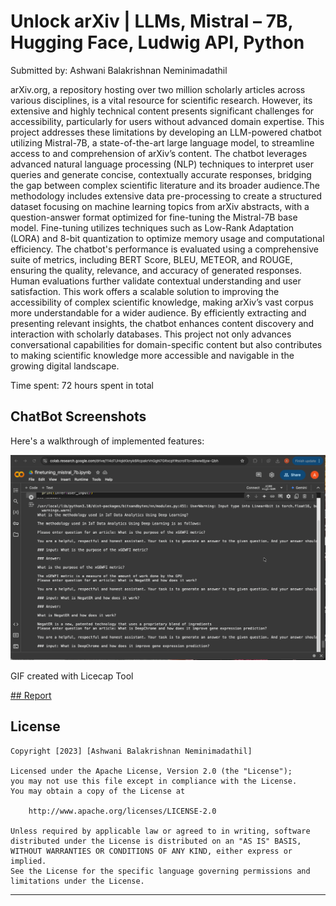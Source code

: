 # Unlock arXiv | LLMs, Mistral – 7B, Hugging Face, Ludwig API, Python 

Submitted by: Ashwani Balakrishnan Neminimadathil

arXiv.org, a repository hosting over two million scholarly articles across various disciplines, is a vital resource for scientific research. However, its extensive and highly technical content presents significant challenges for accessibility, particularly for users without advanced domain expertise. This project addresses these limitations by developing an LLM-powered chatbot utilizing Mistral-7B, a state-of-the-art large language model, to streamline access to and comprehension of arXiv’s content. The chatbot leverages advanced natural language processing (NLP) techniques to interpret user queries and generate concise, contextually accurate responses, bridging the gap between complex scientific literature and its broader audience.The methodology includes extensive data pre-processing to create a structured dataset focusing on machine learning topics from arXiv abstracts, with a question-answer format optimized for fine-tuning the Mistral-7B base model. Fine-tuning utilizes techniques such as Low-Rank Adaptation (LORA) and 8-bit quantization to optimize memory usage and computational efficiency. The chatbot's performance is evaluated using a comprehensive suite of metrics, including BERT Score, BLEU, METEOR, and ROUGE, ensuring the quality, relevance, and accuracy of generated responses. Human evaluations further validate contextual understanding and user satisfaction. This work offers a scalable solution to improving the accessibility of complex scientific knowledge, making arXiv’s vast corpus more understandable for a wider audience. By efficiently extracting and presenting relevant insights, the chatbot enhances content discovery and interaction with scholarly databases. This project not only advances conversational capabilities for domain-specific content but also contributes to making scientific knowledge more accessible and navigable in the growing digital landscape.
 
Time spent: 72 hours spent in total

## ChatBot Screenshots

Here's a walkthrough of implemented features:

<img src='https://github.com/ashwani89n/unlock_arXiv/blob/main/Mistral-7B-Chatbot.gif' title='Video Walkthrough' width='' alt='Video Walkthrough' />

GIF created with Licecap Tool

<a href="https://github.com/ashwani89n/unlock_arXiv/blob/main/Unlocking%20ArXiv_Final_Report.pdf">## Report</a>

## License

    Copyright [2023] [Ashwani Balakrishnan Neminimadathil]

    Licensed under the Apache License, Version 2.0 (the "License");
    you may not use this file except in compliance with the License.
    You may obtain a copy of the License at

        http://www.apache.org/licenses/LICENSE-2.0

    Unless required by applicable law or agreed to in writing, software
    distributed under the License is distributed on an "AS IS" BASIS,
    WITHOUT WARRANTIES OR CONDITIONS OF ANY KIND, either express or implied.
    See the License for the specific language governing permissions and
    limitations under the License.

--------------------------------------------------------------------------------


